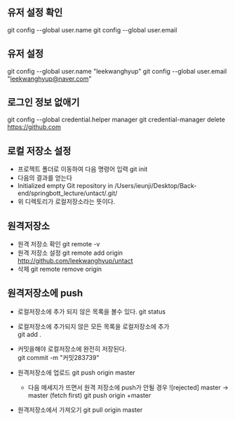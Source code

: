 ## 유저 설정 확인 
git config --global user.name
git config --global user.email

## 유저 설정 
git config --global user.name "leekwanghyup"
git config --global user.email "leekwanghyup@naver.com"

## 로그인 정보 없애기 
git config --global credential.helper manager
git credential-manager delete https://github.com

## 로컬 저장소 설정 
- 프로젝트 폴더로 이동하여 다음 명령어 입력 
git init
 - 다음의 결과를 얻는다 
 - Initialized empty Git repository in /Users/ieunji/Desktop/Back-end/springbott_lecture/untact/.git/
 - 위 디렉토리가 로컬저장소라는 뜻이다.

## 원격저장소
- 원격 저장소 확인 
    git remote -v
- 원격 저장소 설정 
    git remote add origin http://github.com/leekwanghyup/untact
- 삭제 
    git remote remove origin 

## 원격저장소에 push 
- 로컬저장소에 추가 되지 않은 목록을 볼수 있다. 
    git status 
    
- 로컬저장소에 추가되지 않은 모든 목록을 로컬저장소에 추가  
    git add . 

- 커밋을해야 로컬저장소에 완전히 저장된다.  
    git commit -m "커밋283739"    

- 원격저장소에 업로드 
    git push origin master
    
    - 다음 메세지가 뜨면서 원격 저장소에 push가 안될 경우 
     ![rejected] master -> master (fetch first)
    git push origin +master       

- 원격저장소에서 가져오기 
    git pull origin master 
    